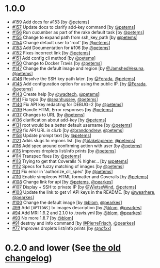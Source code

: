 # 1.0.0

*   [#159](https://github.com/pearkes/tugboat/pull/159) Add docs for #153 [by [@petems](https://github.com/petems)]
*   [#157](https://github.com/pearkes/tugboat/pull/157) Update docs to clarify add-key command [by [@petems](https://github.com/petems)]
*   [#156](https://github.com/pearkes/tugboat/pull/156) Run cucumber as part of the rake default task [by [@petems](https://github.com/petems)]
*   [#155](https://github.com/pearkes/tugboat/pull/155) Change to expand path from ssh_key_path [by [@petems](https://github.com/petems)]
*   [#154](https://github.com/pearkes/tugboat/pull/154) Change default user to 'root' [by [@petems](https://github.com/petems)]
*   [#153](https://github.com/pearkes/tugboat/pull/153) Add Documentation for #106 [by [@petems](https://github.com/petems)]
*   [#152](https://github.com/pearkes/tugboat/pull/152) Fixes incorrect link [by [@petems](https://github.com/petems)]
*   [#151](https://github.com/pearkes/tugboat/pull/151) Add config cli method [by [@petems](https://github.com/petems)]
*   [#150](https://github.com/pearkes/tugboat/pull/150) Change to Docker Travis [by [@petems](https://github.com/petems)]
*   [#147](https://github.com/pearkes/tugboat/pull/147) Change the default image and region [by [@JamshedVesuna](https://github.com/JamshedVesuna), [@petems](https://github.com/petems)]
*   [#146](https://github.com/pearkes/tugboat/pull/146) Resolve the SSH key path later. [by [@Ferada](https://github.com/ferada), [@petems](https://github.com/petems)]
*   [#145](https://github.com/pearkes/tugboat/pull/145) Add configuration option for using the public IP. [by [@Ferada](https://github.com/ferada), [@petems](https://github.com/petems)]
*   [#143](https://github.com/pearkes/tugboat/pull/143) Create help [by [@wadtech](https://github.com/wadtech), [@petems](https://github.com/petems)]
*   [#141](https://github.com/pearkes/tugboat/pull/141) Fix typo [by [@seanhussey](https://github.com/seanhussey), [@petems](https://github.com/petems)]
*   [#140](https://github.com/pearkes/tugboat/pull/140) Fix API key redacting for DEBUG=2 [by [@petems](https://github.com/petems)]
*   [#139](https://github.com/pearkes/tugboat/pull/139) Handle HTML Error responses [by [@petems](https://github.com/petems)]
*   [#137](https://github.com/pearkes/tugboat/pull/137) Changes to URL [by [@petems](https://github.com/petems)]
*   [#136](https://github.com/pearkes/tugboat/pull/136) clarification about add-key [by [@petems](https://github.com/petems)]
*   [#131](https://github.com/pearkes/tugboat/pull/131) root would be a better default username [by [@petems](https://github.com/petems)]
*   [#129](https://github.com/pearkes/tugboat/pull/129) fix API URL in cli.rb [by [@brandondrew](https://github.com/brandondrew), [@petems](https://github.com/petems)]
*   [#158](https://github.com/pearkes/tugboat/pull/158) Update prompt text [by [@petems](https://github.com/petems)]
*   [#121](https://github.com/pearkes/tugboat/pull/121) Adds slugs to regions list. [by [@blakelapierre](https://github.com/blakelapierre), [@petems](https://github.com/petems)]
*   [#116](https://github.com/pearkes/tugboat/pull/116) Add spec around confirming action with user [by [@petems](https://github.com/petems)]
*   [#115](https://github.com/pearkes/tugboat/pull/115) improves droplets list/info prints [by [@petems](https://github.com/petems)]
*   [#114](https://github.com/pearkes/tugboat/pull/114) Transpec fixes [by [@petems](https://github.com/petems)]
*   [#113](https://github.com/pearkes/tugboat/pull/113) Trying to get that Coveralls % higher... [by [@petems](https://github.com/petems)]
*   [#112](https://github.com/pearkes/tugboat/pull/112) Specs for fuzzy matching of images [by [@petems](https://github.com/petems)]
*   [#111](https://github.com/pearkes/tugboat/pull/111) Fix error in 'authorize_cli_spec' [by [@petems](https://github.com/petems)]
*   [#110](https://github.com/pearkes/tugboat/pull/110) Enable simplecov HTML formatter and Coveralls [by [@petems](https://github.com/petems)]
*   [#108](https://github.com/pearkes/tugboat/pull/108) Change link for api [by [@petems](https://github.com/petems), [@pearkes](https://github.com/pearkes)]
*   [#107](https://github.com/pearkes/tugboat/pull/107) Display + SSH to private IP [by [@WietseWind](https://github.com/WietseWind), [@petems](https://github.com/petems)]
*   [#103](https://github.com/pearkes/tugboat/pull/103) Update the link to get v1 API keys in the README. [by [@wearhere](https://github.com/wearhere), [@pearkes](https://github.com/pearkes)]
*   [#100](https://github.com/pearkes/tugboat/pull/100) Change the default image [by [@blom](https://github.com/blom), [@pearkes](https://github.com/pearkes)]
*   [#99](https://github.com/pearkes/tugboat/pull/99) Add `[OPTIONS]` to images description [by [@blom](https://github.com/blom), [@pearkes](https://github.com/pearkes)]
*   [#94](https://github.com/pearkes/tugboat/pull/94) Add MRI 1.9.2 and 2.1.0 to .travis.yml [by [@blom](https://github.com/blom), [@pearkes](https://github.com/pearkes)]
*   [#93](https://github.com/pearkes/tugboat/pull/93) No more 1.8.7 [by [@blom](https://github.com/blom)]
*   [#91](https://github.com/pearkes/tugboat/pull/91) destroy and info command [by [@PierreFrisch](https://github.com/PierreFrisch), [@pearkes](https://github.com/pearkes)]
*   [#77](https://github.com/pearkes/tugboat/pull/77) Improves droplets list/info prints [by [@nofxx](https://github.com/nofxx)]

# 0.2.0 and lower (See [the old changelog](OLD_CHANGELOG.md))
